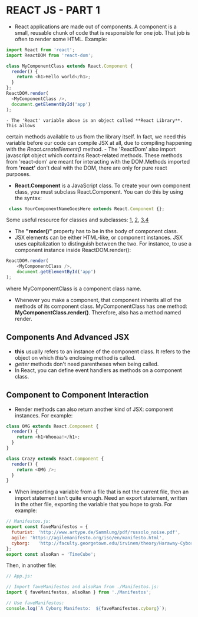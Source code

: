 # REACT JS - PART 1
- React applications are made out of components. A component is a small,
reusable chunk of code that is responsible for one job. That job is often to
render some HTML. Example:
```javascript
import React from 'react';
import ReactDOM from 'react-dom';

class MyComponentClass extends React.Component {
  render() {
    return <h1>Hello world</h1>;
  }
};
ReactDOM.render(
  <MyComponentClass />,
  document.getElementById('app')
);
```
    - The 'React' variable above is an object called **React Library**. This allows
certain methods available to us from the library itself. In fact, we need this
variable before our code can compile JSX at all, due to compiling happening with
the *React.createElement()* method.
    - The 'ReactDom' also import javascript object which contains React-related
    methods. These methods from 'react-dom' are meant for interacting with the
    DOM.Methods imported from **'react'** don't deal with the DOM, there are
    only for pure react purposes.
- **React.Component** is a JavaScript class. To create your own component class,
 you must subclass React.Component. You can do this by using the syntax:
```javascript
 class YourComponentNameGoesHere extends React.Component {};
 ```
 Some useful resource for classes and subclasses: [1](https://developer.mozilla.org/en-US/docs/Web/JavaScript/Reference/Classes), [2](https://hacks.mozilla.org/2015/07/es6-in-depth-classes/), [3](https://hacks.mozilla.org/2015/08/es6-in-depth-subclassing/),[4](https://exploringjs.com/es6/ch_classes.html)

- The **"render()"** property has to be in the body of component class.
- JSX elements can be either HTML-like, or component instances. JSX uses capitalization to distinguish between the two. For instance, to use a component
instance inside ReactDOM.render():
```javascript
ReactDOM.render(
	<MyComponentClass />,
	document.getElementById('app')
);
```
where MyComponentClass is a component class name.
- Whenever you make a component, that component inherits all of the methods of its component class. MyComponentClass has one method: **MyComponentClass.render()**. Therefore, <MyComponentClass /> also has a method named render.

## Components And Advanced JSX
- **this** usually refers to an instance of the component class. It refers to the object on which *this*‘s enclosing method is called.
- *getter* methods don't need parentheses when being called.
- In React, you can define event handlers as methods on a component class.

## Component to Component Interaction
- Render methods can also return another kind of JSX: component instances. For example:
```javascript
class OMG extends React.Component {
  render() {
    return <h1>Whooaa!</h1>;
  }
}

class Crazy extends React.Component {
  render() {
    return <OMG />;
  }
}
```
- When importing a variable from a file that is not the current file, then an import statement isn’t quite enough. Need an export statement, written in the other file, exporting the variable that you hope to grab. For example:
```javascript
// Manifestos.js:
export const faveManifestos = {
  futurist: 'http://www.artype.de/Sammlung/pdf/russolo_noise.pdf',
  agile: 'https://agilemanifesto.org/iso/en/manifesto.html',
  cyborg:   'http://faculty.georgetown.edu/irvinem/theory/Haraway-CyborgManifesto-1.pdf'
};
export const alsoRan = 'TimeCube';
```
Then, in another file:
```javascript
// App.js:

// Import faveManifestos and alsoRan from ./Manifestos.js:
import { faveManifestos, alsoRan } from './Manifestos';

// Use faveManifestos:
console.log(`A Cyborg Manifesto:  ${faveManifestos.cyborg}`);
```
